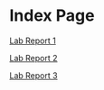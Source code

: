 # Index Page

[Lab Report 1](https://JZ567.github.io/cse15l-lab-reports/lab-report-1-week-2.html)

[Lab Report 2](https://JZ567.github.io/cse15l-lab-reports/lab-report-2-week-4.html)

[Lab Report 3](https://JZ567.github.io/cse15l-lab-reports/lab-report-3-week-6.html)
